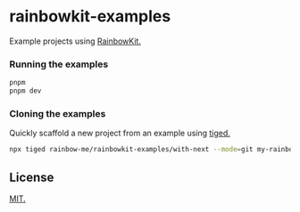 # rainbowkit-examples

Example projects using [RainbowKit.](https://github.com/rainbow-me/rainbowkit)

### Running the examples

```bash
pnpm
pnpm dev
```

### Cloning the examples

Quickly scaffold a new project from an example using [tiged.](https://github.com/tiged/tiged)

```bash
npx tiged rainbow-me/rainbowkit-examples/with-next --mode=git my-rainbowkit-app
```

## License

[MIT.](./LICENSE.md)

